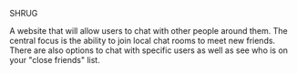 


SHRUG

A website that will allow users to chat with other people around them. The central focus is the ability to join local chat rooms to meet new friends. There are also options to chat with specific users as well as see who is on your "close friends" list.
